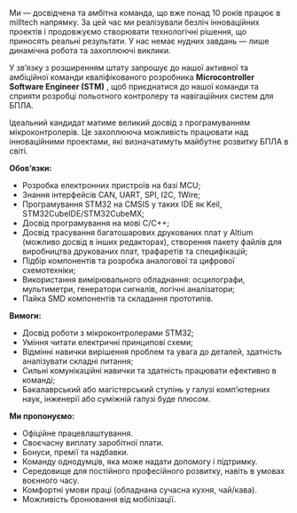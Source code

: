 Ми — досвідчена та амбітна команда, що вже понад 10 років працює в milltech
напрямку. За цей час ми реалізували безліч інноваційних проектів і продовжуємо
створювати технологічні рішення, що приносять реальні результати. У нас немає
нудних завдань — лише динамічна робота та захоплюючі виклики.

У зв’язку з розширенням штату запрошує до нашої активної та амбіційної команди
кваліфікованого розробника **Microcontroller Software Engineer (STM)** , щоб
приєднатися до нашої команди та сприяти розробці польотного контролеру та
навігаційних систем для БПЛА.

Ідеальний кандидат матиме великий досвід з програмуванням мікроконтролерів. Це
захоплююча можливість працювати над інноваційними проектами, які визначатимуть
майбутнє розвитку БПЛА в світі.

**Обов’язки:**

  * Розробка електронних пристроїв на базі MCU;
  * Знання інтерфейсів CAN, UART, SPI, I2C, 1Wire;
  * Програмування STM32 на CMSIS у таких IDE як Keil, STM32CubeIDE/STM32CubeMX;
  * Досвід програмування на мові C/C++;
  * Досвід трасування багатошарових друкованих плат у Altium (можливо досвід в інших редакторах), створення пакету файлів для виробництва друкованих плат, трафаретів та специфікацій;
  * Підбір компонентів та розробка аналогової та цифрової схемотехніки;
  * Використання вимірювального обладнання: осцилографи, мультиметри, генератори сигналів, логічні аналізатори;
  * Пайка SMD компонентів та складання прототипів.

**Вимоги:**

  * Досвід роботи з мікроконтролерами STM32;
  * Уміння читати електричні принципові схеми;
  * Відмінні навички вирішення проблем та увага до деталей, здатність аналізувати складні питання;
  * Сильні комунікаційні навички та здатність працювати ефективно в команді;
  * Бакалаврський або магістерський ступінь у галузі комп’ютерних наук, інженерії або суміжній галузі буде плюсом.

**Ми пропонуємо:**

  * Офіційне працевлаштування.
  * Своєчасну виплату заробітної плати.
  * Бонуси, премії та надбавки.
  * Команду однодумців, яка може надати допомогу і підтримку.
  * Середовище для постійного професійного розвитку, навіть в умовах воєнного часу.
  * Комфортні умови праці (обладнана сучасна кухня, чай/кава).
  * Можливість бронювання від мобілізації.